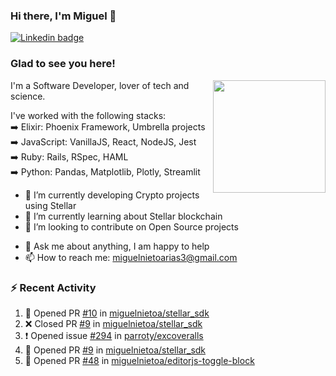 ### Hi there, I'm Miguel 👋

<a href="https://linkedin.com/in/miguelnietoa/" target="_blank" rel="noopener noreferrer">
  <img src="https://img.shields.io/badge/-LinkedIn-0e76a8?style=flat-square&logo=Linkedin&logoColor=white" alt="Linkedin badge">
</a>
<!-- [![Website Badge](https://img.shields.io/badge/Website-3b5998?style=flat-square&logo=google-chrome&logoColor=white)](#notavailablenow#) 

<img src="https://i.imgur.com/tbrLrt5.gif" width=400 alt="Coding GIF" align="right"/>
-->


### Glad to see you here!
<a href="https://github.com/miguelnietoa"><img src="https://github-readme-stats.vercel.app/api?username=miguelnietoa&show_icons=true&hide_border=true&count_private=true&include_all_commits=true&theme=tokyonight" height="180em" align="right"/></a>
I'm a Software Developer, lover of tech and science. 

I've worked with the following stacks:\
➡️ Elixir: Phoenix Framework, Umbrella projects\
➡️ JavaScript: VanillaJS, React, NodeJS, Jest\
➡️ Ruby: Rails, RSpec, HAML\
➡️ Python: Pandas, Matplotlib, Plotly, Streamlit

- 🔭 I’m currently developing Crypto projects using Stellar
- 🌱 I’m currently learning about Stellar blockchain
- 👯 I’m looking to contribute on Open Source projects
<!-- 
- 😄 I just finished a Machine Learning course! 
- 🤔 I’m looking for help with ...
-->
- 💬 Ask me about anything, I am happy to help
- 📫 How to reach me: miguelnietoarias3@gmail.com

### ⚡ Recent Activity

<!--START_SECTION:activity-->
1. 💪 Opened PR [#10](https://github.com/miguelnietoa/stellar_sdk/pull/10) in [miguelnietoa/stellar_sdk](https://github.com/miguelnietoa/stellar_sdk)
2. ❌ Closed PR [#9](https://github.com/miguelnietoa/stellar_sdk/pull/9) in [miguelnietoa/stellar_sdk](https://github.com/miguelnietoa/stellar_sdk)
3. ❗️ Opened issue [#294](https://github.com/parroty/excoveralls/issues/294) in [parroty/excoveralls](https://github.com/parroty/excoveralls)
4. 💪 Opened PR [#9](https://github.com/miguelnietoa/stellar_sdk/pull/9) in [miguelnietoa/stellar_sdk](https://github.com/miguelnietoa/stellar_sdk)
5. 💪 Opened PR [#48](https://github.com/miguelnietoa/editorjs-toggle-block/pull/48) in [miguelnietoa/editorjs-toggle-block](https://github.com/miguelnietoa/editorjs-toggle-block)
<!--END_SECTION:activity-->
